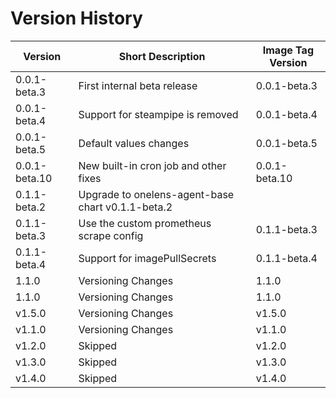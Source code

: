 # Version History

| Version | Short Description | Image Tag Version |
|---------|------------------|------------------|
| 0.0.1-beta.3   | First internal beta release | 0.0.1-beta.3 |
| 0.0.1-beta.4   | Support for steampipe is removed | 0.0.1-beta.4 |
| 0.0.1-beta.5   | Default values changes | 0.0.1-beta.5 |
| 0.0.1-beta.10   | New built-in cron job and other fixes | 0.0.1-beta.10 |
| 0.1.1-beta.2   | Upgrade to onelens-agent-base chart v0.1.1-beta.2      |
| 0.1.1-beta.3 | Use the custom prometheus scrape config |0.1.1-beta.3 | 
| 0.1.1-beta.4 | Support for imagePullSecrets | 0.1.1-beta.4 |
| 1.1.0 | Versioning Changes | 1.1.0 |
| 1.1.0 | Versioning Changes | 1.1.0 |
| v1.5.0 | Versioning Changes | v1.5.0 |
| v1.1.0 | Versioning Changes | v1.1.0 |
| v1.2.0 | Skipped | v1.2.0 |
| v1.3.0 | Skipped | v1.3.0 |
| v1.4.0 | Skipped | v1.4.0 |
